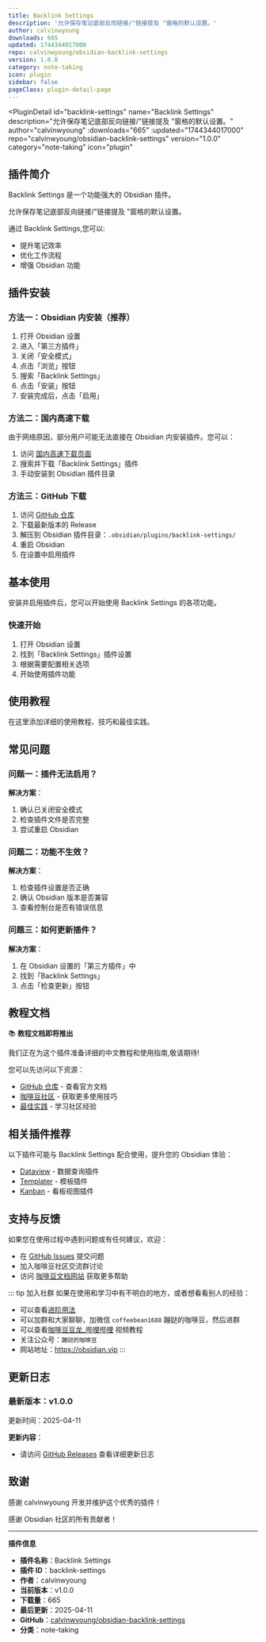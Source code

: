```yaml
---
title: Backlink Settings
description: '允许保存笔记底部反向链接/"链接提及 "窗格的默认设置。'
author: calvinwyoung
downloads: 665
updated: 1744344017000
repo: calvinwyoung/obsidian-backlink-settings
version: 1.0.0
category: note-taking
icon: plugin
sidebar: false
pageClass: plugin-detail-page
---
```


<PluginDetail
  id="backlink-settings"
  name="Backlink Settings"
  description="允许保存笔记底部反向链接/&quot;链接提及 &quot;窗格的默认设置。"
  author="calvinwyoung"
  :downloads="665"
  :updated="1744344017000"
  repo="calvinwyoung/obsidian-backlink-settings"
  version="1.0.0"
  category="note-taking"
  icon="plugin"
>

<!-- AUTO_GENERATED_START -->
## 插件简介

Backlink Settings 是一个功能强大的 Obsidian 插件。

允许保存笔记底部反向链接/&quot;链接提及 &quot;窗格的默认设置。

通过 Backlink Settings,您可以:

- 提升笔记效率
- 优化工作流程
- 增强 Obsidian 功能

<!-- AUTO_GENERATED_END -->

<!-- AUTO_GENERATED_START -->
## 插件安装

### 方法一：Obsidian 内安装（推荐）

1. 打开 Obsidian 设置
2. 进入「第三方插件」
3. 关闭「安全模式」
4. 点击「浏览」按钮
5. 搜索「Backlink Settings」
6. 点击「安装」按钮
7. 安装完成后，点击「启用」

### 方法二：国内高速下载

由于网络原因，部分用户可能无法直接在 Obsidian 内安装插件。您可以：

1. 访问 [国内高速下载页面](/zh/documentation/obsidian-plugins-download.html)
2. 搜索并下载「Backlink Settings」插件
3. 手动安装到 Obsidian 插件目录

### 方法三：GitHub 下载

1. 访问 [GitHub 仓库](https://github.com/calvinwyoung/obsidian-backlink-settings)
2. 下载最新版本的 Release
3. 解压到 Obsidian 插件目录：`.obsidian/plugins/backlink-settings/`
4. 重启 Obsidian
5. 在设置中启用插件

## 基本使用

安装并启用插件后，您可以开始使用 Backlink Settings 的各项功能。

### 快速开始

1. 打开 Obsidian 设置
2. 找到「Backlink Settings」插件设置
3. 根据需要配置相关选项
4. 开始使用插件功能

<!-- AUTO_GENERATED_END -->

<!-- CUSTOM_CONTENT_START:tutorial -->
## 使用教程

在这里添加详细的使用教程、技巧和最佳实践。

<!-- CUSTOM_CONTENT_END:tutorial -->

<!-- SHARED_CONTENT_START -->
## 常见问题

### 问题一：插件无法启用？

**解决方案**：
1. 确认已关闭安全模式
2. 检查插件文件是否完整
3. 尝试重启 Obsidian

### 问题二：功能不生效？

**解决方案**：
1. 检查插件设置是否正确
2. 确认 Obsidian 版本是否兼容
3. 查看控制台是否有错误信息

### 问题三：如何更新插件？

**解决方案**：
1. 在 Obsidian 设置的「第三方插件」中
2. 找到「Backlink Settings」
3. 点击「检查更新」按钮

## 教程文档

📚 **教程文档即将推出**

我们正在为这个插件准备详细的中文教程和使用指南,敬请期待!

您可以先访问以下资源：
- [GitHub 仓库](https://github.com/calvinwyoung/obsidian-backlink-settings) - 查看官方文档
- [咖啡豆社区](/zh/bases/) - 获取更多使用技巧
- [最佳实践](/zh/best-practices/) - 学习社区经验

## 相关插件推荐

以下插件可能与 Backlink Settings 配合使用，提升您的 Obsidian 体验：

- [Dataview](/zh/plugins/dataview.html) - 数据查询插件
- [Templater](/zh/plugins/templater-obsidian.html) - 模板插件
- [Kanban](/zh/plugins/obsidian-kanban.html) - 看板视图插件

## 支持与反馈

如果您在使用过程中遇到问题或有任何建议，欢迎：

- 在 [GitHub Issues](https://github.com/calvinwyoung/obsidian-backlink-settings/issues) 提交问题
- 加入咖啡豆社区交流群讨论
- 访问 [咖啡豆文档网站](https://obsidian.vip) 获取更多帮助

::: tip 加入社群
如果在使用和学习中有不明白的地方，或者想看看别人的经验：
- 可以查看[进阶用法](/zh/advanced)
- 可以加群和大家聊聊，加微信 `coffeebean1688` 蹦跶的咖啡豆，然后进群
- 可以查看[咖啡豆豆龙_哔哩哔哩](https://space.bilibili.com/618777356) 视频教程
- 关注公众号：`蹦跶的咖啡豆`
- 网站地址：https://obsidian.vip
:::
<!-- SHARED_CONTENT_END -->

<!-- AUTO_GENERATED_START -->
## 更新日志

### 最新版本：v1.0.0

更新时间：2025-04-11

**更新内容**：
- 请访问 [GitHub Releases](https://github.com/calvinwyoung/obsidian-backlink-settings/releases) 查看详细更新日志

## 致谢

感谢 calvinwyoung 开发并维护这个优秀的插件！

感谢 Obsidian 社区的所有贡献者！

---

**插件信息**
- **插件名称**：Backlink Settings
- **插件 ID**：backlink-settings
- **作者**：calvinwyoung
- **当前版本**：v1.0.0
- **下载量**：665
- **最后更新**：2025-04-11
- **GitHub**：[calvinwyoung/obsidian-backlink-settings](https://github.com/calvinwyoung/obsidian-backlink-settings)
- **分类**：note-taking
<!-- AUTO_GENERATED_END -->

</PluginDetail>

